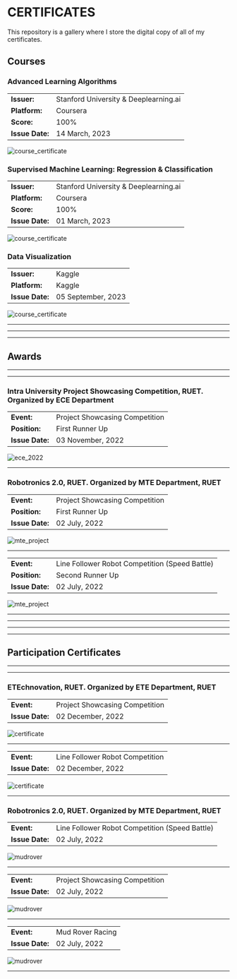 # CERTIFICATES

This repository is a gallery where I store the digital copy of all of my certificates.

## **Courses**

### **Advanced Learning Algorithms**

|                 |                                       |
| --------------- | ------------------------------------- |
| **Issuer:**     | Stanford University & Deeplearning.ai |
| **Platform:**   | Coursera                              |
| **Score:**      | 100%                                  |
| **Issue Date:** | 14 March, 2023                        |

![course_certificate](./contents/course/coursera_ml_2.png)

### **Supervised Machine Learning: Regression & Classification**

|                 |                                       |
| --------------- | ------------------------------------- |
| **Issuer:**     | Stanford University & Deeplearning.ai |
| **Platform:**   | Coursera                              |
| **Score:**      | 100%                                  |
| **Issue Date:** | 01 March, 2023                        |

![course_certificate](./contents/course/coursera_ml_1.png)

### **Data Visualization**

|                 |                                       |
| --------------- | ------------------------------------- |
| **Issuer:**     | Kaggle |
| **Platform:**   | Kaggle                              |
| **Issue Date:** | 05 September, 2023                        |

![course_certificate](./contents/course/Nazib%20Abrar%20-%20Data%20Visualization.png)

---

---

---

## **Awards**

---

---

### **Intra University Project Showcasing Competition, RUET. Organized by ECE Department**

|                 |                                |
| --------------- | ------------------------------ |
| **Event:**      | Project Showcasing Competition |
| **Position:**   | First Runner Up                |
| **Issue Date:** | 03 November, 2022              |

![ece_2022](./contents/award/ece_22.jpg)

---

### **Robotronics 2.0, RUET. Organized by MTE Department, RUET**

|                 |                                |
| --------------- | ------------------------------ |
| **Event:**      | Project Showcasing Competition |
| **Position:**   | First Runner Up                |
| **Issue Date:** | 02 July, 2022                  |

![mte_project](./contents/award/mte_22_project.jpg)

---

|                 |                                                |
| --------------- | ---------------------------------------------- |
| **Event:**      | Line Follower Robot Competition (Speed Battle) |
| **Position:**   | Second Runner Up                               |
| **Issue Date:** | 02 July, 2022                                  |

![mte_project](./contents/award/mte_22_lfr.jpg)

---

---

---

---

## **Participation Certificates**

---

---

### **ETEchnovation, RUET. Organized by ETE Department, RUET**

|                 |                                |
| --------------- | ------------------------------ |
| **Event:**      | Project Showcasing Competition |
| **Issue Date:** | 02 December, 2022              |

![certificate](./contents/participation/ete_22_project.jpg)

---

|                 |                                 |
| --------------- | ------------------------------- |
| **Event:**      | Line Follower Robot Competition |
| **Issue Date:** | 02 December, 2022               |

![certificate](./contents/participation/ete_22_lfr.jpg)

---

### **Robotronics 2.0, RUET. Organized by MTE Department, RUET**

|                 |                                                |
| --------------- | ---------------------------------------------- |
| **Event:**      | Line Follower Robot Competition (Speed Battle) |
| **Issue Date:** | 02 July, 2022                                  |

![mudrover](./contents/participation/mte_22_lfr.jpg)

---

|                 |                                |
| --------------- | ------------------------------ |
| **Event:**      | Project Showcasing Competition |
| **Issue Date:** | 02 July, 2022                  |

![mudrover](./contents/participation/mte_22_lfr.jpg)

---

|                 |                  |
| --------------- | ---------------- |
| **Event:**      | Mud Rover Racing |
| **Issue Date:** | 02 July, 2022    |

![mudrover](./contents/participation/mte_22_mud.jpg)

---
